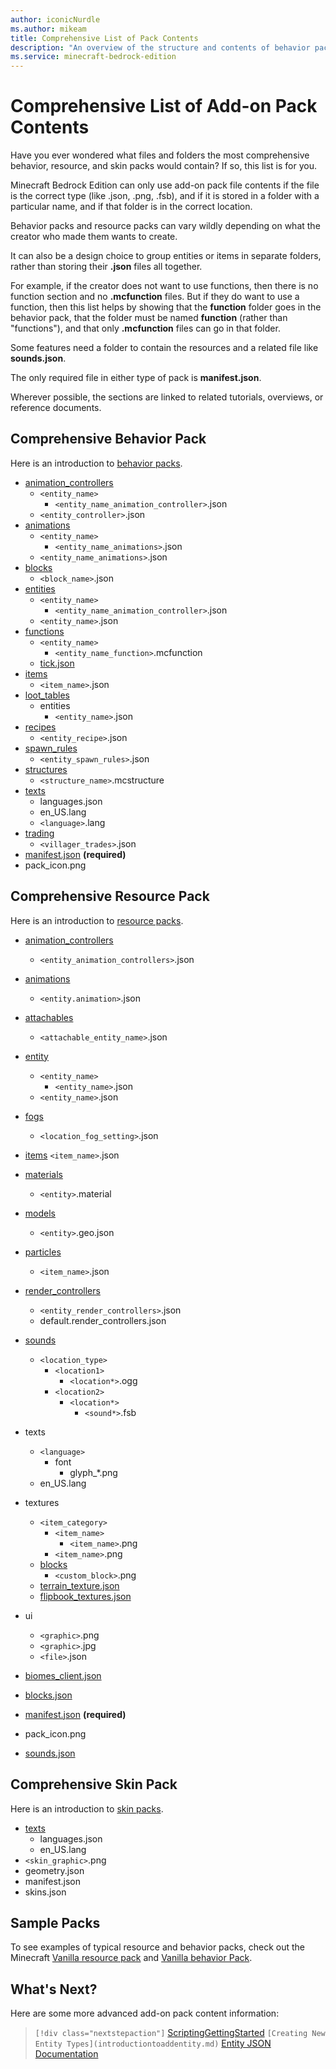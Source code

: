 ```yaml
---
author: iconicNurdle
ms.author: mikeam
title: Comprehensive List of Pack Contents
description: "An overview of the structure and contents of behavior packs and resource packs"
ms.service: minecraft-bedrock-edition
---
```


# Comprehensive List of Add-on Pack Contents

Have you ever wondered what files and folders the most comprehensive behavior, resource, and skin packs would contain? If so, this list is for you.

Minecraft Bedrock Edition can only use add-on pack file contents if the file is the correct type (like .json, .png, .fsb), and if it is stored in a folder with a particular name, and if that folder is in the correct location.

Behavior packs and resource packs can vary wildly depending on what the creator who made them wants to create.

It can also be a design choice to group entities or items in separate folders, rather than storing their **.json** files all together.

For example, if the creator does not want to use functions, then there is no function section and no **.mcfunction** files. But if they do want to use a function, then this list helps by showing that the **function** folder goes in the behavior pack, that the folder must be named **function** (rather than "functions"), and that only **.mcfunction** files can go in that folder.

Some features need a folder to contain the resources and a related file like **sounds.json**.

The only required file in either type of pack is **manifest.json**.

Wherever possible, the sections are linked to related tutorials, overviews, or reference documents.

## Comprehensive Behavior Pack

Here is an introduction to [behavior packs](BehaviorPack.md).

- [animation_controllers](../Reference/Content/AnimationsReference/Examples/AnimationController.md)
    - `<entity_name>`
        - `<entity_name_animation_controller>`.json
    - `<entity_controller>`.json
- [animations](../Reference/Content/AnimationsReference/Examples/AnimationGettingStarted.md)
    - `<entity_name>`
        - `<entity_name_animations>`.json
    - `<entity_name_animations>`.json
- [blocks](AddCustomDieBlock.md)
    - `<block_name>`.json
- [entities]()
    - `<entity_name>`
        - `<entity_name_animation_controller>`.json
    - `<entity_name>`.json
- [functions](FunctionsIntroduction.md)
    - `<entity_name>`
        - `<entity_name_function>`.mcfunction
    - [tick.json](TickJsonIntroduction.md)
- [items](AddCustomItems.md)
    - `<item_name>`.json
- [loot_tables](IntroductionToLootTables.md)
    - entities
        - `<entity_name>`.json
- [recipes](../Reference/Content/RecipeReference/Examples/RecipeDefinitions/RecipeIntroduction.md)
    - `<entity_recipe>`.json
- [spawn_rules](../Reference/Content/EntityReference/Examples/ClientEntityDocumentation/DataDrivenSpawning.md)
    - `<entity_spawn_rules>`.json
- [structures](../Reference/Content/FeaturesReference/Examples/Features/minecraftStructure_template_feature.md)
    - `<structure_name>`.mcstructure
- [texts](PreparingRawTextForLocalization.md)
    - languages.json
    - en_US.lang
    - `<language>`.lang
- [trading](LootAndTradeTableFunctions.md)
    - `<villager_trades>`.json
- [manifest.json](BehaviorPack.md#create-the-manifest-file) **(required)**
- pack_icon.png

## Comprehensive Resource Pack

Here is an introduction to [resource packs](ResourcePack.md).

- [animation_controllers](../Reference/Content/EntityReference/Examples/ClientEntityDocumentation/ClientEntityDocumentationIntroduction.md#animation_controllers)
    - `<entity_animation_controllers>`.json
- [animations](../Reference/Content/EntityReference/Examples/ClientEntityDocumentation/ClientEntityDocumentationIntroduction.md#animations)
    - `<entity.animation>`.json
- [attachables](../Reference/Content/EntityReference/Examples/ClientEntityDocumentation/ClientEntityDocumentationIntroduction.md#enable_attachables)
    - `<attachable_entity_name>`.json

- [entity](IntroductionToAddEntity.md)
    - `<entity_name>`
        - `<entity_name>`.json
    - `<entity_name>`.json
- [fogs](FogInResourcePacks.md)
    - `<location_fog_setting>`.json
- [items](AddCustomItems.md)
    `<item_name>`.json
- [materials](IntroductionToAddEntity.md#materials)
    - `<entity>`.material
- [models](EntityModelingAndAnimation.md#entity-modeling-and-animation)
    - `<entity>`.geo.json
- [particles](../Reference/Content/ParticlesReference/ParticlesIntroduction.md)
    - `<item_name>`.json
- [render_controllers](../Reference/Content/AnimationsReference/Examples/AnimationRenderController.md)
    - `<entity_render_controllers>`.json
    - default.render_controllers.json
- [sounds](IntroductionToSound.md)
    - `<location_type>`
        - `<location1>`
            - `<location*>`.ogg
        - `<location2>`
            - `<location*>`
                - `<sound*>`.fsb
- texts
    - `<language>`
        - font
            - glyph_*.png
    - en_US.lang
- textures
    - `<item_category>`
        - `<item_name>`
            - `<item_name>`.png
        - `<item_name>`.png
    - [blocks]()
        - `<custom_block>`.png
    - [terrain_texture.json](AddCustomDieBlock.md#add-a-friendly-name-in-terrain_texturejson)
    - [flipbook_textures.json](ConvertingTexturePacks.md#best-practices)
- ui
    - `<graphic>`.png
    - `<graphic>`.jpg
    - `<file>`.json
- [biomes_client.json](Backups/FogsReference/Examples/FogsConcepts/FogsIntroduction.md#biomes_clientjson)
- [blocks.json](AddCustomDieBlock.md#define-textures-and-sounds-with-blocksjson)
- [manifest.json](ResourcePack.md#create-a-manifest-file) **(required)**
- pack_icon.png
- [sounds.json](AddCustomSounds.md)

## Comprehensive Skin Pack

Here is an introduction to [skin packs](PackagingASkinPack.md).

- [texts](PreparingRawTextForLocalization.md)
    - languages.json
    - en_US.lang
- `<skin_graphic>`.png
- geometry.json
- manifest.json
- skins.json

## Sample Packs

To see examples of typical resource and behavior packs, check out the Minecraft [Vanilla resource pack](https://aka.ms/resourcepacktemplate) and [Vanilla behavior Pack](https://aka.ms/behaviorpacktemplate).

## What's Next?

Here are some more advanced add-on pack content information:

>` [!div class="nextstepaction"]
>` [ScriptingGettingStarted](ScriptingGettingStarted.md)
>` [Creating New Entity Types](introductiontoaddentity.md)
>` [Entity JSON Documentation](../Reference/Content/EntityReference/index.yml)

